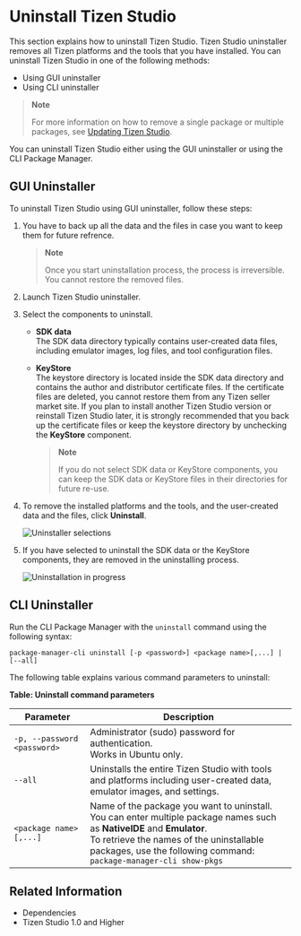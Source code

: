 # Uninstall Tizen Studio

This section explains how to uninstall Tizen Studio. Tizen Studio uninstaller removes all Tizen platforms and the tools that you have installed.
You can uninstall Tizen Studio in one of the following methods: 
- Using GUI uninstaller
- Using CLI uninstaller

> **Note**
>  
> For more information on how to remove a single package or multiple packages, see [Updating Tizen Studio](update-sdk.md).

You can uninstall Tizen Studio either using the GUI uninstaller or using the CLI Package Manager.

## GUI Uninstaller

To uninstall Tizen Studio using GUI uninstaller, follow these steps:

1. You have to back up all the data and the files in case you want to keep them for future refrence. 
   > **Note**
   >
   > Once you start uninstallation process, the process is irreversible. You cannot restore the removed files.
2. Launch Tizen Studio uninstaller.

3. Select the components to uninstall. 

   - **SDK data**  
   The SDK data directory typically contains user-created data files, including emulator images, log files, and tool configuration files.

   - **KeyStore**  
   The keystore directory is located inside the SDK data directory and contains the author and distributor certificate files. If the certificate files are deleted, you cannot restore them from any Tizen seller market site. If you plan to install another Tizen Studio version or reinstall Tizen Studio later, it is strongly recommended that you back up the certificate files or keep the keystore directory by unchecking the **KeyStore** component.

     > **Note**  
     > 
     > If you do not select SDK data or KeyStore components, you can keep the SDK data or KeyStore files in their directories for future re-use.

3. To remove the installed platforms and the tools, and the user-created data and the files, click **Uninstall**.

   ![Uninstaller selections](./media/uninstall_sdk_selection.png)

4. If you have selected to uninstall the SDK data or the KeyStore components, they are removed in the uninstalling process.

   ![Uninstallation in progress](./media/uninstall_sdk_progress.png)

## CLI Uninstaller

Run the CLI Package Manager with the `uninstall` command using the following syntax:

```
package-manager-cli uninstall [-p <password>] <package name>[,...] | [--all]
```

The following table explains various command parameters to uninstall:

**Table: Uninstall command parameters**

| Parameter                   | Description                              |
|---------------------------|----------------------------------------|
| `-p, --password <password>` | Administrator (sudo) password for authentication.<br> Works in Ubuntu only. |
| `--all`                     | Uninstalls the entire Tizen Studio with tools and platforms including user-created data, emulator images, and settings. |
| `<package name>[,...]`        | Name of the package you want to uninstall. You can enter multiple package names such as **NativeIDE** and **Emulator**.<br>To retrieve the names of the uninstallable packages, use the following command:<br>`package-manager-cli show-pkgs` |

## Related Information
-  Dependencies
  - Tizen Studio 1.0 and Higher
